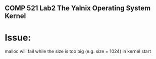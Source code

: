## COMP 521 Lab2  The Yalnix Operating System Kernel
# Issue:
malloc will fail while the size is too big (e.g. size = 1024) in kernel start

